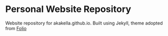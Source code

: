 # Personal Website Repository
Website repository for akakella.github.io.
Built using Jekyll, theme adopted from <a href="http://liabogoev.com/-folio">Folio</a>
